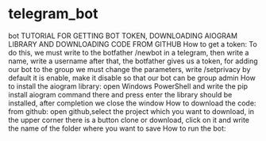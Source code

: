 # telegram_bot
bot
TUTORIAL FOR GETTING BOT TOKEN, DOWNLOADING AIOGRAM LIBRARY AND DOWNLOADING CODE FROM GITHUB
How to get a token:
       To do this, we must write to the botfather 
       /newbot in a telegram, then write a name, 
       write a username after that, the botfather gives us a token, 
       for adding our bot to the group we must change the parameters, write /setprivacy
       by default it is enable, make it disable so that our bot can be  group admin
How to install the aiogram library:
        open Windows PowerShell and write the pip install aiogram command there and press 
        enter the library should be installed, after completion we close the window
How to download the code:
        from github: open github,select the project which you want to download, 
        in the upper corner there is a button  clone or download, 
        click on it and write the name of the folder where you want to save
How to run the bot:
        
